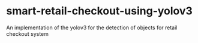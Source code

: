# smart-retail-checkout-using-yolov3
An implementation of the yolov3 for the detection of objects for retail checkout system
